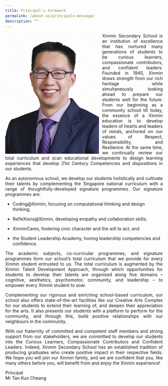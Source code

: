 ```yaml
---
title: Principal's Foreword
permalink: /about-us/principals-message/
description: ""
---
```

<p style="float:left; margin: 0 10px 0px 0">
<img src="/images/Tan%20Soon%20Hui.jpg" alt="Principal" style="width:300px" /></p>
<p style="text-align:justify">
Xinmin Secondary School is an institution of excellence that has nurtured many generations of students to be curious learners, compassionate contributors, and confident leaders. Founded in 1945, Xinmin draws strength from our rich heritage while simultaneously looking ahead to prepare our students well for the future. From our beginning as a community school till today, the essence of a Xinmin education is to develop leaders of hearts and leaders of minds, anchored on our values of Respect, Responsibility, and Resilience. At the same time, we continually review our total curriculum and scan educational developments to design learning experiences that develop 21st Century Competencies and dispositions in our students.</p>
<p style="text-align:justify">
As an autonomous school, we develop our students holistically and cultivate their talents by complementing the Singapore national curriculum with a range of thoughtfully-developed signature programmes. Our signature programmes are:</p>
<p style="text-align:justify">
	
* Coding@Xinmin, focusing on computational thinking and design thinking;
* RefleXions@Xinmin, developing empathy and collaboration skills;
	
* XinminCares, fostering civic character and the will to act; and
* the Student Leadership Academy, honing leadership competencies and confidence.</p>
<p style="text-align:justify">
The academic subjects, co-curricular programmes, and signature programmes form our school’s total curriculum that we provide for every Xinmin student entrusted to us. The total curriculum is augmented by the Xinmin Talent Development Approach, through which opportunities for students to develop their talents are organised along five domains – cognitive, aesthetics, psychomotor, community, and leadership – to empower every Xinmin student to soar.</p>
<p style="text-align:justify">
Complementing our rigorous and enriching school-based curriculum, our school also offers state-of-the-art facilities like our Creative Arts Complex for our students to extend their learning of, and deepen their appreciation for the arts. It also presents our students with a platform to perform for the community, and through this, build positive relationships with our neighbours in the community.</p>
<p style="text-align:justify">
With our fraternity of committed and competent staff members and strong support from our stakeholders, we are committed to develop our students into the Curious Learners, Compassionate Contributors and Confident Leaders. Indeed, Xinmin Secondary School has an established tradition of producing graduates who create positive impact in their respective fields. We hope you will join our Xinmin family, and we are confident that you, like many others before you, will benefit from and enjoy the Xinmin experience!</p>

Principal <br>
Mr Tan Kuo Cheang